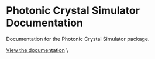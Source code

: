 # Photonic Crystal Simulator Documentation

Documentation for the Photonic Crystal Simulator package.

[View the documentation]( https://enricovallar.github.io/nzi-lithium-niobate/nzi-lithium-niobate)
\